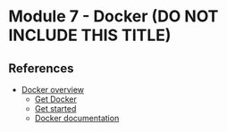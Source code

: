 # Module 7 - Docker (DO NOT INCLUDE THIS TITLE)

## References

- [Docker overview](https://docs.docker.com/get-started/overview/)
  - [Get Docker](https://docs.docker.com/get-docker/)
  - [Get started](https://docs.docker.com/get-started/)
  - [Docker documentation](https://docs.docker.com/reference/)
